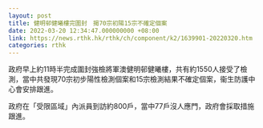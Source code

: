 ```yaml
---
layout: post
title: 健明邨健曦樓完圍封　揭70宗初陽15宗不確定個案
date: 2022-03-20 12:34:47.000000000 +08:00
link: https://news.rthk.hk/rthk/ch/component/k2/1639901-20220320.htm
categories: rthk
---
```


政府早上約11時半完成圍封強檢將軍澳健明邨健曦樓，共有約1550人接受了檢測，當中共發現70宗初步陽性檢測個案和15宗檢測結果不確定個案，衞生防護中心會安排跟進。

政府在「受限區域」內派員到訪約800戶，當中77戶沒人應門，政府會採取措施跟進。
